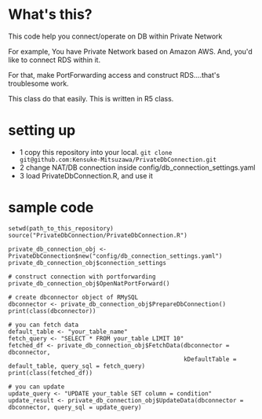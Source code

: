 # What's this?

This code help you connect/operate on DB within Private Network

For example, You have Private Network based on Amazon AWS. And, you'd like to connect RDS within it.

For that, make PortForwarding access and construct RDS....that's troublesome work.

This class do that easily. This is written in R5 class.

# setting up

* 1 copy this repository into your local. `git clone git@github.com:Kensuke-Mitsuzawa/PrivateDbConnection.git`
* 2 change NAT/DB connection inside config/db_connection_settings.yaml
* 3 load PrivateDbConnection.R, and use it

# sample code


```
setwd(path_to_this_repository)
source("PrivateDbConnection/PrivateDbConnection.R")

private_db_connection_obj <- PrivateDbConnection$new("config/db_connection_settings.yaml")
private_db_connection_obj$connection_settings

# construct connection with portforwarding
private_db_connection_obj$OpenNatPortForward()

# create dbconnector object of RMySQL
dbconnector <- private_db_connection_obj$PrepareDbConnection()
print(class(dbconnector))

# you can fetch data
default_table <- "your_table_name"
fetch_query <- "SELECT * FROM your_table LIMIT 10"
fetched_df <- private_db_connection_obj$FetchData(dbconnector = dbconnector, 
                                                  kDefaultTable = default_table, query_sql = fetch_query)
print(class(fetched_df))

# you can update
update_query <- "UPDATE your_table SET column = condition"
update_result <- private_db_connection_obj$UpdateData(dbconnector = dbconnector, query_sql = update_query)
```